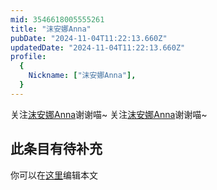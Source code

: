 ```yaml
---
mid: 3546618005555261
title: "沫安娜Anna"
pubDate: "2024-11-04T11:22:13.660Z"
updatedDate: "2024-11-04T11:22:13.660Z"
profile:
  {
    Nickname: ["沫安娜Anna"],
  }
---
```


关注[沫安娜Anna](https://space.bilibili.com/3546618005555261)谢谢喵~ 关注[沫安娜Anna](https://space.bilibili.com/3546618005555261)谢谢喵~

## 此条目有待补充
你可以在[这里](https://github.com/Yuhanawa/VTuber.ICU-Content/edit/master/v/沫安娜Anna/index.md)编辑本文
